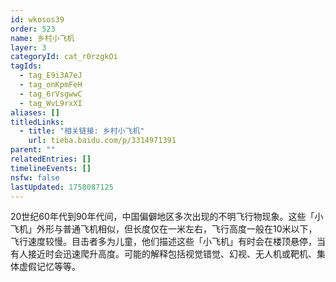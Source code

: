 ```yaml
---
id: wkosos39
order: 523
name: 乡村小飞机
layer: 3
categoryId: cat_r0rzgkOi
tagIds:
  - tag_E9i3A7eJ
  - tag_onKpmFeH
  - tag_6rVsgwwC
  - tag_WvL9rxXI
aliases: []
titledLinks:
  - title: "相关链接: 乡村小飞机"
    url: tieba.baidu.com/p/3314971391
parent: ""
relatedEntries: []
timelineEvents: []
nsfw: false
lastUpdated: 1758087125
---
```


20世纪60年代到90年代间，中国偏僻地区多次出现的不明飞行物现象。这些「小飞机」外形与普通飞机相似，但长度仅在一米左右，飞行高度一般在10米以下，飞行速度较慢。目击者多为儿童，他们描述这些「小飞机」有时会在楼顶悬停，当有人接近时会迅速爬升高度。可能的解释包括视觉错觉、幻视、无人机或靶机、集体虚假记忆等等。